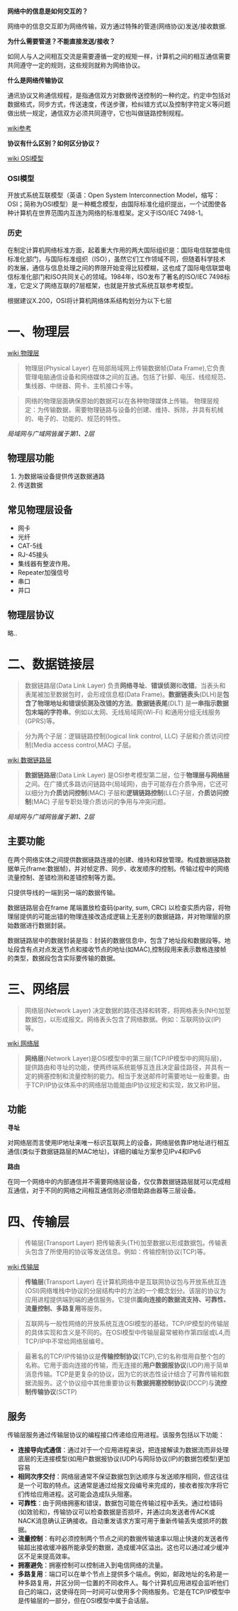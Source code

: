 
**网络中的信息是如何交互的？**

  网络中的信息交互即为网络传输，双方通过特殊的管道(网络协议)发送/接收数据.

**为什么需要管道？不能直接发送/接收？**

  如同人与人之间相互交流是需要遵循一定的规矩一样，计算机之间的相互通信需要共同遵守一定的规则，这些规则就称为网络协议。

**什么是网络传输协议**

  通讯协议又称通信规程，是指通信双方对数据传送控制的一种约定。约定中包括对数据格式，同步方式，传送速度，传送步骤，检纠错方式以及控制字符定义等问题做出统一规定，通信双方必须共同遵守，它也叫做链路控制规程。

  [wiki参考](https://zh.wikipedia.org/wiki/%E7%BD%91%E7%BB%9C%E4%BC%A0%E8%BE%93%E5%8D%8F%E8%AE%AE)

**协议有什么区别？如何区分协议？**

[wiki OSI模型](https://zh.wikipedia.org/wiki/OSI%E6%A8%A1%E5%9E%8B)

### OSI模型 ###

  开放式系统互联模型（英语：Open System Interconnection Model，缩写：OSI；简称为OSI模型）是一种概念模型，由国际标准化组织提出，一个试图使各种计算机在世界范围内互连为网络的标准框架。定义于ISO/IEC 7498-1。

### 历史 ###

  在制定计算机网络标准方面，起着重大作用的两大国际组织是：国际电信联盟电信标准化部门，与国际标准组织（ISO），虽然它们工作领域不同，但随着科学技术的发展，通信与信息处理之间的界限开始变得比较模糊，这也成了国际电信联盟电信标准化部门和ISO共同关心的领域。1984年，ISO发布了著名的ISO/IEC 7498标准，它定义了网络互联的7层框架，也就是开放式系统互联参考模型。

根据建议X.200，OSI将计算机网络体系结构划分为以下七层

# 一、物理层 #

[wiki 物理层](https://zh.wikipedia.org/wiki/%E7%89%A9%E7%90%86%E5%B1%82)

> 物理层(Physical Layer) 在局部局域网上传输数据帧(Data Frame),它负责管理电脑通信设备和网络媒体之间的互通。包括了针脚、电压、线缆规范、集线器、中继器、网卡、主机接口卡等。

> 网络的物理层面确保原始的数据可以在各种物理媒体上传输。
> 物理层规定：为传输数据，需要物理链路与设备的创建、维持、拆除，并具有机械的、电子的、功能的、规范的特性。

*局域网与广域网皆属于第1、2层*

## 物理层功能 ##

1. 为数据端设备提供传送数据通路
2. 传送数据

## 常见物理层设备 ##

- 网卡
- 光纤
- CAT-5线
- RJ-45接头
- 集线器有整波作用。
- Repeater加强信号
- 串口
- 并口

## 物理层协议 ##

略..

# 二、数据链接层 #

> 数据链路层(Data Link Layer) 负责**网络寻址**、**错误侦测**和**改错**。当表头和表尾被加至数据包时，会形成信息框(Data Frame)。**数据链表头**(DLH)是**包含了物理地址和错误侦测及改错的方法**。**数据链表尾**(DLT) 是**一串指示数据包末端的字符串**。例如以太网、无线局域网(Wi-Fi) 和通用分组无线服务(GPRS)等。

> 分为两个子层：逻辑链路控制(logical link control, LLC) 子层和介质访问控制(Media access control,MAC) 子层。

[wiki 数据链路层](https://zh.wikipedia.org/wiki/%E6%95%B0%E6%8D%AE%E9%93%BE%E8%B7%AF%E5%B1%82)

> **数据链路层**(Data Link Layer) 是OSI参考模型第二层，位于**物理层与网络层**之间。在广播式多路访问链路中(局域网)，由于可能存在介质争用，它还可以细分为**介质访问控制**(MAC) 子层和**逻辑链路控制**(LLC)子层，**介质访问控制**(MAC) 子层专职处理介质访问的争用与冲突问题。

*局域网与广域网皆属于第1、2层*

## 主要功能 ##

在两个网络实体之间提供数据链路连接的创建、维持和释放管理。构成数据链路数据单元(frame:数据帧)，并对帧定界、同步、收发顺序的控制。传输过程中的网络流量控制、差错检测和差错控制等方面。

只提供导线的一端到另一端的数据传输。

数据链路层会在frame 尾端置放检查码(parity, sum, CRC) 以检查实质内容，将物理层提供的可能出错的物理连接改造成逻辑上无差别的数据链路，并对物理层的原始数据进行数据封装。

数据链路层中的数据封装是指：封装的数据信息中，包含了地址段和数据段等。地址段含有点对点发送节点和接收节点的地址(如MAC),控制段用来表示数格连接帧的类型，数据段包含实际要传输的数据。

# 三、网络层 #

> 网络层(Network Layer) 决定数据的路径选择和转寄，将网格表头(NH)加至数据包，以形成报文。网络表头包含了网络数据。例如：互联网协议(IP)等。

[wiki 网络层](https://zh.wikipedia.org/wiki/%E7%BD%91%E7%BB%9C%E5%B1%82)

> **网络层**(Network Layer)是OSI模型中的第三层(TCP/IP模型中的网际层)，提供路由和寻址的功能，使两终端系统能够互连且决定最佳路径，并具有一定的拥塞控制和流量控制的能力。相当于发送邮件时需要地址一般重要。由于TCP/IP协议体系中的网络层功能能由IP协议规定和实现，故又称IP层。

## 功能 ##

**寻址**

对网络层而言使用IP地址来唯一标识互联网上的设备，网络层依靠IP地址进行相互通信(类似于数据链路层的MAC地址)，详细的编址方案参见IPv4和IPv6

**路由**

在同一个网络中的内部通信并不需要网络层设备，仅仅靠数据链路层就可以完成相互通信，对于不同的网络之间相互通信则必须借助路由器等三层设备。

# 四、传输层 #

> 传输层(Transport Layer) 把传输表头(TH)加至数据以形成数据包。传输表头包含了所使用的协议等发送信息。例如：传输控制协议(TCP)等。

[wiki 传输层](https://zh.wikipedia.org/wiki/%E4%BC%A0%E8%BE%93%E5%B1%82)

> **传输层**(Transport Layer) 在计算机网络中是互联网协议包与开放系统互连(OSI)网络堆栈中协议的分层结构中的方法的一个概念划分。该层的协议为应用进程提供端到端的通信服务。它提供**面向连接的数据流支持、可靠性、流量控制、多路复用**等服务。

> 互联网与一般性网络的开放系统互连OSI模型的基础，TCP/IP模型的传输层的具体实现和含义是不同的。在OSI模型中传输层最常被称作第四层或L4,而TCP/IP中不常给网络层编号。

> 最著名的TCP/IP传输协议是**传输控制协议**(TCP),它的名称借用自整个包的名称。它用于面向连接的传输，而无连接的**用户数据报协议**(UDP)用于简单消息传输。TCP是更复杂的协议，因为它的状态性设计结合了可靠传输和数据流服务。这个协议组中其他重要协议有**数据拥塞控制协议**(DCCP)与**流控制传输协议**(SCTP)

## 服务 ##

传输层服务通过传输层协议的编程接口传递给应用进程。该服务包括以下功能：

- **连接导向式通信**：通过对于一个应用进程来说，把连接解读为数据流而非处理底层的无连接模型(如用户数据报协议(UDP)与网际协议(IP)的数据包模型)更加容易
- **相同次序交付**：网络层通常不保证数据包到达顺序与发送顺序相同，但这往往是一个可取的特点。这通常是通过给报文段编号来完成的，接收者按次序将它们传给应用进程。这可能会造成队头阻塞。
- **可靠性**：由于网络拥塞和错误，数据包可能在传输过程中丢失。通过检错码(如效验和)，传输协议可以检查数据是否损坏，并通过向发送者传ACK或NACK消息确认正确接收。自动重发请求方案可用于重新传输丢失或损坏的数据。
- **流量控制**：有时必须控制两个节点之间的数据传输速率以阻止快速的发送者传输超出接收缓冲器所能承受的数据，造成缓冲区溢出。这也可以通过减少缓冲区不足来提高效率。
- **拥塞避免**：拥塞控制可以控制进入到电信网络的流量。
- **多路复用**：端口可以在单个节点上提供多个端点。例如，邮政地址的名称是一种多路复用，并区分同一位置的不同收件人。每个计算机应用进程会监听他们自己的端口，这使得在同一时间可以使用多个网络服务。它是在TCP/IP模型中是传输层的一部分，但在OSI模型中属于会话层。